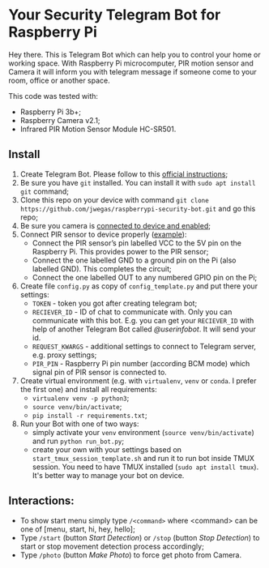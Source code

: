 # Your Security Telegram Bot for Raspberry Pi

Hey there. This is Telegram Bot which can help you to control your home or working space.
With Raspberry Pi microcomputer, PIR motion sensor and Camera it will inform you with telegram message if someone come to your room, office or another space.

This code was tested with:
* Raspberry Pi 3b+;
* Raspberry Camera v2.1;
* Infrared PIR Motion Sensor Module HC-SR501.

## Install

1. Create Telegram Bot. Please follow to this [official instructions](https://core.telegram.org/bots#6-botfather);
2. Be sure you have `git` installed. You can install it with `sudo apt install git` command;
3. Clone this repo on your device with command `git clone https://github.com/jwegas/raspberrypi-security-bot.git` and go this repo;
4. Be sure you camera is [connected to device and enabled](https://www.raspberrypi.org/documentation/configuration/camera.md);
5. Connect PIR sensor to device properly ([example](https://projects.raspberrypi.org/en/projects/parent-detector/1)):
    * Connect the PIR sensor’s pin labelled VCC to the 5V pin on the Raspberry Pi. This provides power to the PIR sensor;
    * Connect the one labelled GND to a ground pin on the Pi (also labelled GND). This completes the circuit;
    * Connect the one labelled OUT to any numbered GPIO pin on the Pi;
6. Create file `config.py` as copy of `config_template.py` and put there your settings:
    * `TOKEN` - token you got after creating telegram bot;
    * `RECIEVER_ID` - ID of chat to communicate with. Only you can communicate with this bot. E.g. you can get your `RECIEVER_ID` with help of another Telegram Bot called *@userinfobot*. It will send your id.
    * `REQUEST_KWARGS` - additional settings to connect to Telegram server, e.g. proxy settings;
    * `PIR_PIN` - Raspberry Pi pin number (according BCM mode) which signal pin of PIR sensor is connected to.
7. Create virtual environment (e.g. with `virtualenv`, `venv` or `conda`. I prefer the first one) and install all requirements:
    * `virtualenv venv -p python3`;
    * `source venv/bin/activate`;
    * `pip install -r requirements.txt`;
8. Run your Bot with one of two ways:
    * simply activate your `venv` environment (`source venv/bin/activate`) and run `python run_bot.py`;
    * create your own with your settings based on `start_tmux_session_template.sh` and run it to run bot inside TMUX session. You need to have TMUX installed (`sudo apt install tmux`). It's better way to manage your bot on device.

## Interactions:

* To show start menu simply type `/<command>` where \<command\> can be one of [menu, start, hi, hey, hello];
* Type `/start` (button *Start Detection*) or `/stop` (button *Stop Detection*) to start or stop movement detection process accordingly;
* Type `/photo` (button *Make Photo*) to force get photo from Camera.

